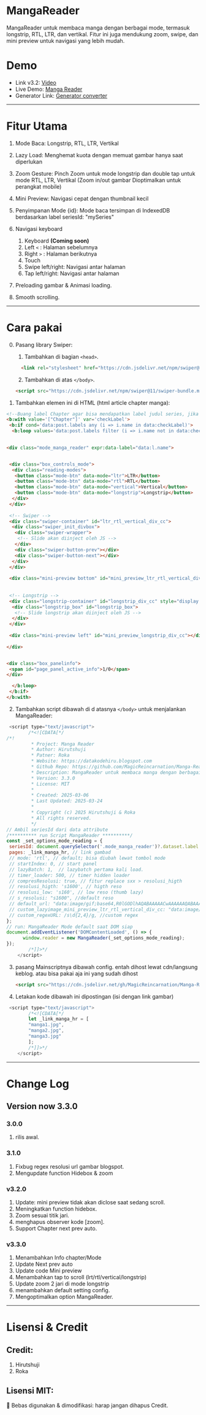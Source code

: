 # MangaReader

MangaReader untuk membaca manga dengan berbagai mode, termasuk longstrip, RTL, LTR, dan vertikal. Fitur ini juga mendukung zoom, swipe, dan mini preview untuk navigasi yang lebih mudah.

# Demo 
  * Link v3.2: [Video](https://youtu.be/YvrSovTGqgg?si=s4_Y7WUmfRfpKAFj)
  * Live Demo: [Manga Reader](https://magicreincarnation.github.io/Manga-Reader-blogspot/)
  * Generator Link: [Generator converter](https://magicreincarnation.github.io/Manga-Reader-blogspot/Generator%20link/Generator.html)
---

# Fitur Utama

1. Mode Baca: Longstrip, RTL, LTR, Vertikal

2. Lazy Load: Menghemat kuota dengan memuat gambar hanya saat diperlukan

3. Zoom Gesture: Pinch Zoom untuk mode longstrip dan double tap untuk mode RTL, LTR, Vertikal (Zoom in/out gambar Dioptimalkan untuk perangkat mobile)

4. Mini Preview: Navigasi cepat dengan thumbnail kecil

5. Penyimpanan Mode {id}: Mode baca tersimpan di IndexedDB berdasarkan label seriesId: "mySeries"

6. Navigasi keyboard
   1. Keyboard **(Coming soon)**
     1. Left `<` : Halaman sebelumnya 
     2. Right `>` : Halaman berikutnya
   2. Touch
     1. Swipe left/right: Navigasi antar halaman 
     2. Tap left/right: Navigasi antar halaman
     
7. Preloading gambar & Animasi loading.

8. Smooth scrolling. 

---

# Cara pakai

0. Pasang library Swiper:
   1. Tambahkan di bagian `<head>`.
   ```html
     <link rel="stylesheet" href="https://cdn.jsdelivr.net/npm/swiper@11/swiper-bundle.min.css">
    ```
    2. Tambahkan di atas `</body>`.
    ```html
    <script src="https://cdn.jsdelivr.net/npm/swiper@11/swiper-bundle.min.js"></script>
    ```

1. Tambahkan elemen ini di HTML (html article chapter manga):
 ```html
<!--Buang label Chapter agar bisa mendapatkan label judul series, jika terdapat label lain masukan disini-->
 <b:with value='["Chapter"]' var='checkLabel'>
  <b:if cond='data:post.labels any (i => i.name in data:checkLabel)'>
   <b:loop values='data:post.labels filter (i => i.name not in data:checkLabel)' var='l'>
   
 
 <div class="mode_manga_reader" expr:data-label="data:l.name">


  <div class="box_controls_mode">
   <div class="reading-modes">
    <button class="mode-btn" data-mode="ltr">LTR</button>
    <button class="mode-btn" data-mode="rtl">️RTL</button>
    <button class="mode-btn" data-mode="vertical">Vertical</button>
    <button class="mode-btn" data-mode="longstrip">Longstrip</button>
   </div>
  </div>
  
  <!-- Swiper -->
  <div class="swiper-container" id="ltr_rtl_vertical_div_cc">
   <div class="swiper_init_divbox">
    <div class="swiper-wrapper">
     <!-- Slide akan diinject oleh JS -->
    </div>
    <div class="swiper-button-prev"></div>
    <div class="swiper-button-next"></div>
   </div>
  </div>
  
  <div class="mini-preview bottom" id="mini_preview_ltr_rtl_vertical_div_cc"></div>
  
  
  <!-- Longstrip -->
  <div class="longstrip-container" id="longstrip_div_cc" style="display:none;">
   <div class="longstrip_box" id="longstrip_box">
    <!-- Slide longstrip akan diinject oleh JS -->
   </div>
  </div>
  
  <div class="mini-preview left" id="mini_preview_longstrip_div_cc"></div>
  
 </div>
 
 
 <div class="box_panelinfo">
  <span id="page_panel_active_info">1/0</span>
 </div>
 
   </b:loop>
  </b:if>
 </b:with>
```
2. Tambahkan script dibawah di d atasnya `</body>` untuk menjalankan MangaReader:

```javascript
 <script type="text/javascript">
		/*<![CDATA[*/
/*!
		 * Project: Manga Reader
		 * Author: Hirutshuji
		 * Patner: Roka
		 * Website: https://datakodehiru.blogspot.com
		 * Github Repo: https://github.com/MagicReincarnation/Manga-Reader-blogspot
		 * Description: MangaReader untuk membaca manga dengan berbagai mode, termasuk longstrip, RTL, LTR, dan vertikal. Fitur ini juga mendukung zoom, swipe, dan mini preview untuk navigasi yang lebih mudah.
		 * Version: 3.3.0
		 * License: MIT
		 * 
		 * Created: 2025-03-06
		 * Last Updated: 2025-03-24
		 * 
		 * Copyright (c) 2025 Hirutshuji & Roka
		 * All rights reserved.
		 */
// Ambil seriesId dari data attribute
/********** run Script MangaReader **********/
const _set_options_mode_reading = {
 seriesId: document.querySelector('.mode_manga_reader')?.dataset.label || "", // label series untuk membedakan mode tiap series
 pages: _link_manga_hr, // link gambad
 // mode: 'rtl', // default; bisa diubah lewat tombol mode
 // startIndex: 0, // start panel
 // lazyBatch: 1,  // lazybatch pertama kali load.
 // timer_loader: 500, // timer hidden loader
 // compresResolusi: true, // fitur replace sxx > resolusi_higth
 // resolusi_higth: 's1600', // higth reso
 // resolusi_low: 's160', // low reso (thumb lazy)
 // s_resolusi: "s1600", //default reso 
 // default_url: "data:image/gif;base64,R0lGODlhAQABAAAAACwAAAAAAQABAAA=", //custom img transparant lazy
 // custom_lazyimage_mini_preview_ltr_rtl_vertical_div_cc: "data:image/gif;base64,R0lGODlhAQABAAAAACwAAAAAAQABAAA=",// custom img transparant mini preview lazy
 // custom_regexURL: /s\d{2,4}/g, //custom regex
};
// run: MangaReader Mode default saat DOM siap
document.addEventListener('DOMContentLoaded', () => {
      window.reader = new MangaReader(_set_options_mode_reading);
});
		/*]]>*/
	</script>
```

3. pasang Mainscriptnya dibawah config. 
    entah dihost lewat cdn/langsung keblog.
    atau bisa pakai aja ini yang sudah dihost
    ```html 
    <script src="https://cdn.jsdelivr.net/gh/MagicReincarnation/Manga-Reader-blogspot@main/main.js" type="text/javascript"></script>
    ```
4. Letakan kode dibawah ini dipostingan (isi dengan link gambar)
  
```javascript
 <script type="text/javascript">
		/*<![CDATA[*/
		let _link_manga_hr = [
		"manga1.jpg", 
		"manga2.jpg", 
		"manga3.jpg" 
		];
		/*]]>*/
	</script>
```

---
# Change Log 
## Version now 3.3.0
###  3.0.0 
  1. rilis awal.

### 3.1.0
  1. Fixbug regex resolusi url gambar blogspot.
  2. Mengupdate function Hidebox & zoom 

### v3.2.0 
  1. Update: mini preview tidak akan diclose saat sedang scroll.
  2. Meningkatkan function hidebox.
  3. Zoom sesuai titik jari.
  4. menghapus observer kode [zoom].
  5. Support Chapter next prev auto.

### v3.3.0 
  1. Menambahkan Info chapter/Mode 
  2. Update Next prev auto 
  3. Update code Mini preview 
  4. Menambahkan tap to scroll (lrt/rtl/vertical/longstrip)
  5. Update zoom 2 jari di mode longstrip
  6. menambahkan default setting config.
  7. Mengoptimalkan option MangaReader.
___

#  Lisensi & Credit

## Credit:

1. Hirutshuji 
2. Roka

## Lisensi MIT:

🔹 Bebas digunakan & dimodifikasi: harap jangan dihapus Credit.

